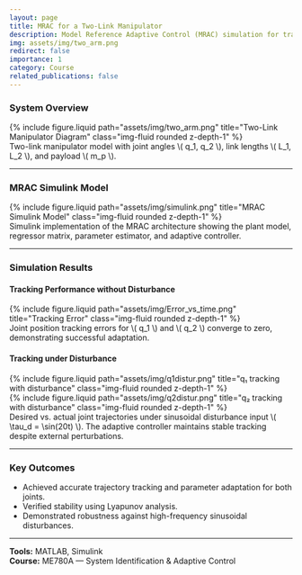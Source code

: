 ```yaml
---
layout: page
title: MRAC for a Two-Link Manipulator
description: Model Reference Adaptive Control (MRAC) simulation for trajectory tracking and parameter estimation of a nonlinear two-link robotic arm in MATLAB/Simulink.
img: assets/img/two_arm.png
redirect: false
importance: 1
category: Course
related_publications: false
---
```


### System Overview

<div class="row justify-content-sm-center">
  <div class="col-sm-10 mt-3 mt-md-0">
    {% include figure.liquid path="assets/img/two_arm.png" title="Two-Link Manipulator Diagram" class="img-fluid rounded z-depth-1" %}
  </div>
</div>
<div class="caption">
  Two-link manipulator model with joint angles \( q_1, q_2 \), link lengths \( L_1, L_2 \), and payload \( m_p \).
</div>

---

### MRAC Simulink Model

<div class="row justify-content-sm-center">
  <div class="col-sm-10 mt-3 mt-md-0">
    {% include figure.liquid path="assets/img/simulink.png" title="MRAC Simulink Model" class="img-fluid rounded z-depth-1" %}
  </div>
</div>
<div class="caption">
  Simulink implementation of the MRAC architecture showing the plant model, regressor matrix, parameter estimator, and adaptive controller.
</div>

---

### Simulation Results

#### Tracking Performance without Disturbance

<div class="row justify-content-sm-center">
  <div class="col-sm-8 mt-3 mt-md-0">
    {% include figure.liquid path="assets/img/Error_vs_time.png" title="Tracking Error" class="img-fluid rounded z-depth-1" %}
  </div>
</div>
<div class="caption">
  Joint position tracking errors for \( q_1 \) and \( q_2 \) converge to zero, demonstrating successful adaptation.
</div>

#### Tracking under Disturbance

<div class="row">
  <div class="col-sm mt-3 mt-md-0">
    {% include figure.liquid path="assets/img/q1distur.png" title="q₁ tracking with disturbance" class="img-fluid rounded z-depth-1" %}
  </div>
  <div class="col-sm mt-3 mt-md-0">
    {% include figure.liquid path="assets/img/q2distur.png" title="q₂ tracking with disturbance" class="img-fluid rounded z-depth-1" %}
  </div>
</div>
<div class="caption">
  Desired vs. actual joint trajectories under sinusoidal disturbance input \( \tau_d = \sin(20t) \).  
  The adaptive controller maintains stable tracking despite external perturbations.
</div>

---

### Key Outcomes

- Achieved accurate trajectory tracking and parameter adaptation for both joints.
- Verified stability using Lyapunov analysis.
- Demonstrated robustness against high-frequency sinusoidal disturbances.

---

**Tools:** MATLAB, Simulink  
**Course:** ME780A — System Identification & Adaptive Control
